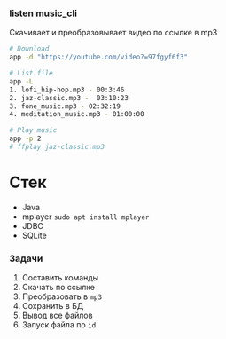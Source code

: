### listen music_cli
Скачивает и преобразовывает видео по ссылке в mp3

```bash
# Download
app -d "https://youtube.com/video?=97fgyf6f3"

# List file
app -L
1. lofi_hip-hop.mp3 - 00:3:46
2. jaz-classic.mp3 -  03:10:23
3. fone_music.mp3 - 02:32:19
4. meditation_music.mp3 - 01:00:00

# Play music
app -p 2
# ffplay jaz-classic.mp3
```

# Стек
- Java
- mplayer `sudo apt install mplayer`
- JDBC
- SQLite

### Задачи
1. Составить команды
2. Скачать по ссылке
3. Преобразовать в `mp3`
4. Сохранить в БД
5. Вывод все файлов
6. Запуск файла по `id`
